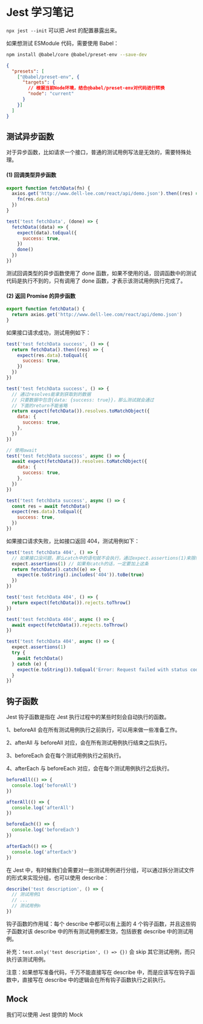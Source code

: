 # Jest 学习笔记

`npx jest --init` 可以把 Jest 的配置暴露出来。

如果想测试 ESModule 代码，需要使用 Babel：

```bash
npm install @babel/core @babel/preset-env --save-dev
```

```json
{
  "presets": [
    ["@babel/preset-env", {
      "targets": {
        // 根据当前Node环境，结合@babel/preset-env对代码进行转换
        "node": "current"
      }
    }]
  ]
}
```

## 测试异步函数

对于异步函数，比如请求一个接口，普通的测试用例写法是无效的，需要特殊处理。

#### (1) 回调类型异步函数

```javascript
export function fetchData(fn) {
  axios.get('http://www.dell-lee.com/react/api/demo.json').then((res) => {
    fn(res.data)
  })
}
```

```javascript
test('test fetchData', (done) => {
  fetchData((data) => {
    expect(data).toEqual({
      success: true,
    })
    done()
  })
})
```

测试回调类型的异步函数使用了 done 函数，如果不使用的话，回调函数中的测试代码是执行不到的，只有调用了 done 函数，才表示该测试用例执行完成了。

#### (2) 返回 Promise 的异步函数

```javascript
export function fetchData() {
  return axios.get('http://www.dell-lee.com/react/api/demo.json')
}
```

如果接口请求成功，测试用例如下：

```javascript
test('test fetchData success', () => {
  return fetchData().then((res) => {
    expect(res.data).toEqual({
      success: true,
    })
  })
})

test('test fetchData success', () => {
  // 通过resolves能拿到获取到的数据
  // 只要数据中包含{data: {success: true}}，那么测试就会通过
  // 下面的return不能省略
  return expect(fetchData()).resolves.toMatchObject({
    data: {
      success: true,
    },
  })
})

// 使用await
test('test fetchData success', async () => {
  await expect(fetchData()).resolves.toMatchObject({
    data: {
      success: true,
    },
  })
})

test('test fetchData success', async () => {
  const res = await fetchData()
  expect(res.data).toEqual({
    success: true,
  })
})
```

如果接口请求失败，比如接口返回 404，测试用例如下：

```javascript
test('test fetchData 404', () => {
  // 如果接口没问题，那么catch中的语句就不会执行，通过expect.assertions(1)来限制后面必须执行一个expect，因为catch中的expect无法执行，因此该测试用例无法通过
  expect.assertions(1) // 如果有catch的话，一定要加上这条
  return fetchData().catch((e) => {
    expect(e.toString().includes('404')).toBe(true)
  })
})

test('test fetchData 404', () => {
  return expect(fetchData()).rejects.toThrow()
})

test('test fetchData 404', async () => {
  await expect(fetchData()).rejects.toThrow()
})

test('test fetchData 404', async () => {
  expect.assertions(1)
  try {
    await fetchData()
  } catch (e) {
    expect(e.toString()).toEqual('Error: Request failed with status code 404')
  }
})
```

## 钩子函数

Jest 钩子函数是指在 Jest 执行过程中的某些时刻会自动执行的函数。

1、beforeAll 会在所有测试用例执行之前执行，可以用来做一些准备工作。

2、afterAll 与 beforeAll 对应，会在所有测试用例执行结束之后执行。

3、beforeEach 会在每个测试用例执行之前执行。

4、afterEach 与 beforeEach 对应，会在每个测试用例执行之后执行。

```javascript
beforeAll(() => {
  console.log('beforeAll')
})

afterAll(() => {
  console.log('afterAll')
})

beforeEach(() => {
  console.log('beforeEach')
})

afterEach(() => {
  console.log('afterEach')
})
```

在 Jest 中，有时候我们会需要对一些测试用例进行分组，可以通过拆分测试文件的形式来实现分组，也可以使用 describe：

```javascript
describe('test description', () => {
  // 测试用例1
  // ...
  // 测试用例n
})
```

钩子函数的作用域：每个 describe 中都可以有上面的 4 个钩子函数，并且这些钩子函数对该 describe 中的所有测试用例都生效，包括嵌套 describe 中的测试用例。

补充：`test.only('test description', () => {})` 会 skip 其它测试用例，而只执行该测试用例。

注意：如果想写准备代码，千万不能直接写在 describe 中，而是应该写在钩子函数中，直接写在 describe 中的逻辑会在所有钩子函数执行之前执行。

## Mock

我们可以使用 Jest 提供的 Mock 

